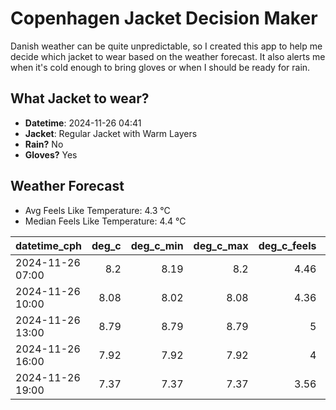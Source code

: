 
# Copenhagen Jacket Decision Maker

Danish weather can be quite unpredictable, so I created this app to help me decide which jacket to wear based on the weather forecast. 
It also alerts me when it's cold enough to bring gloves or when I should be ready for rain.

## What Jacket to wear?

- **Datetime**: 2024-11-26 04:41
- **Jacket**: Regular Jacket with Warm Layers
- **Rain?** No
- **Gloves?** Yes

## Weather Forecast
- Avg Feels Like Temperature: 4.3 °C
- Median Feels Like Temperature: 4.4 °C

| datetime_cph     |   deg_c |   deg_c_min |   deg_c_max |   deg_c_feels | weather   | wind   | rain   |
|:-----------------|--------:|------------:|------------:|--------------:|:----------|:-------|:-------|
| 2024-11-26 07:00 |    8.2  |        8.19 |        8.2  |          4.46 | Clouds    | High   | None   |
| 2024-11-26 10:00 |    8.08 |        8.02 |        8.08 |          4.36 | Clouds    | High   | None   |
| 2024-11-26 13:00 |    8.79 |        8.79 |        8.79 |          5    | Clouds    | High   | None   |
| 2024-11-26 16:00 |    7.92 |        7.92 |        7.92 |          4    | Clouds    | High   | None   |
| 2024-11-26 19:00 |    7.37 |        7.37 |        7.37 |          3.56 | Clouds    | High   | None   |
        